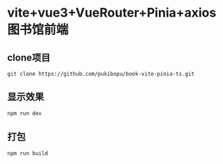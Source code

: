 # vite+vue3+VueRouter+Pinia+axios 图书馆前端
## clone项目
```shell
git clone https://github.com/pukibopu/book-vite-pinia-ts.git
```
## 显示效果
```bash
npm run dev
```
## 打包
```bash
npm run build
```



